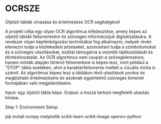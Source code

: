 # OCRSZE
Útjelző táblák olvasása és értelmezése OCR segítségével

A projekt célja egy olyan OCR algoritmus kifejlesztése, amely képes az utjelző táblák felismerésére és szöveges információjuk digitalizálására. A rendszer olyan képfeldolgozási technikákat fog alkalmazni, melyek révén elemezni tudja a közlekedési jelzéseket, azonosítani tudja a szimbólumokat és a szöveges utasításokat, ezáltal támogatva a vezetők tájékozódását és döntéshozatalát. 
Az OCR algoritmus nem csupán a szövegelemzésre, hanem minták alapján történő felismerésre is képes lesz, mint például a "STOP" tábla esetében, ahol a karakterfelismerés mellett a vizuális minta is számít. Az algoritmus képes lesz a táblákon lévő utasítások pontos és megbízható értelmezésére és azoknak egyértelmű szöveges kimenet formájában való megjelenítésére. 

Input: egy útjelző tábla képe.
Output: a hozzá tartozó megfelelő utasítás kiírása. 

Step 1: Environment Setup

pip install numpy matplotlib scikit-learn scikit-image opencv-python
